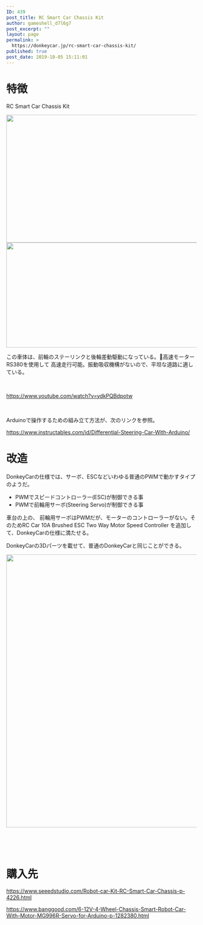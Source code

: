 ```yaml
---
ID: 439
post_title: RC Smart Car Chassis Kit
author: gameshell_d7l6g7
post_excerpt: ""
layout: page
permalink: >
  https://donkeycar.jp/rc-smart-car-chassis-kit/
published: true
post_date: 2019-10-05 15:11:01
---
```

<h1>特徴</h1>
RC Smart Car Chassis Kit

<img class="alignnone size-full wp-image-440" src="https://donkeycar.jp/wp-content/uploads/2019/10/TB24TmFq5RnpuFjSZFCXXX2DXXa_73470597.jpg" alt="" width="715" height="337" /> <img class="alignnone size-full wp-image-441" src="https://donkeycar.jp/wp-content/uploads/2019/10/TB23UGYq9FmpuFjSZFrXXayOXXa_73470597.jpg" alt="" width="750" height="277" />

この車体は、前輪のステーリンクと後輪差動駆動になっている。高速モーターRS380を使用して 高速走行可能。振動吸収機構がないので、平坦な道路に適している。

&nbsp;

https://www.youtube.com/watch?v=ydkPQBdpotw

&nbsp;

Arduinoで操作するための組み立て方法が、次のリンクを参照。

<a href="https://www.instructables.com/id/Differential-Steering-Car-With-Arduino/">https://www.instructables.com/id/Differential-Steering-Car-With-Arduino/</a>
<h1>改造</h1>
DonkeyCarの仕様では、サーボ、ESCなどいわゆる普通のPWMで動かすタイプのようだ。
<ul>
 	<li>PWMでスピードコントローラー(ESC)が制御できる事</li>
 	<li>PWMで前輪用サーボ(Steering Servo)が制御できる事</li>
</ul>
車台の上の、 前輪用サーボはPWMだが、モーターのコントローラーがない。そのためRC Car 10A Brushed ESC Two Way Motor Speed Controller を追加して、DonkeyCarの仕様に満たせる。

DonkeyCarの3Dパーツを載せて、普通のDonkeyCarと同じことができる。

<img class="alignnone size-full wp-image-443" src="https://donkeycar.jp/wp-content/uploads/2019/10/71804990_10157629477797959_770413667140239360_n.jpg" alt="" width="960" height="720" />

&nbsp;

&nbsp;
<h1>購入先</h1>
<a href="https://www.seeedstudio.com/Robot-car-Kit-RC-Smart-Car-Chassis-p-4226.html">https://www.seeedstudio.com/Robot-car-Kit-RC-Smart-Car-Chassis-p-4226.html</a>

<a href="https://www.banggood.com/6-12V-4-Wheel-Chassis-Smart-Robot-Car-With-Motor-MG996R-Servo-for-Arduino-p-1282380.html">https://www.banggood.com/6-12V-4-Wheel-Chassis-Smart-Robot-Car-With-Motor-MG996R-Servo-for-Arduino-p-1282380.html</a>

&nbsp;